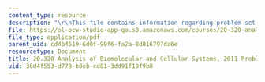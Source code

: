 ```yaml
---
content_type: resource
description: "\r\nThis file contains information regarding problem set 1."
file: https://ol-ocw-studio-app-qa.s3.amazonaws.com/courses/20-320-analysis-of-biomolecular-and-cellular-systems-fall-2012/38d4f553d778b0ebcd813dd91f19f9b8_MIT20_320F12_2011_PS1.pdf
file_type: application/pdf
parent_uid: cd4b4519-6d0f-99f6-fa2a-8d816797da6e
resourcetype: Document
title: 20.320 Analysis of Biomolecular and Cellular Systems, 2011 Problem Set 1
uid: 38d4f553-d778-b0eb-cd81-3dd91f19f9b8
---
```

